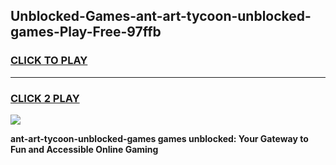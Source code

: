 
## Unblocked-Games-ant-art-tycoon-unblocked-games-Play-Free-97ffb
<h3>
<a href="https://premium76.site?title=ant-art-tycoon-unblocked-games&ref=17A">CLICK TO PLAY</a></h3>
<hr>

<h3>
<a href="https://premium76.site?title=ant-art-tycoon-unblocked-games&ref=17A">CLICK 2 PLAY</a>
  
</h3>

<a href="https://premium76.site?title=ant-art-tycoon-unblocked-games&ref=17A"><img src="https://clearcache.store/games.png"></a>


**ant-art-tycoon-unblocked-games games unblocked: Your Gateway to Fun and Accessible Online Gaming**
